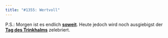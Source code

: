 ```yaml
---
title: "#1355: Wertvoll"
---
```


P.S.:
Morgen ist es endlich <a href="http://www.fonflatter.de/ausstellung"><strong>soweit</strong></a>.
Heute jedoch wird noch ausgiebigst der <a href="http://www.fonflatter.de/kalender"><strong>Tag des Trinkhalms</strong></a> zelebriert.

